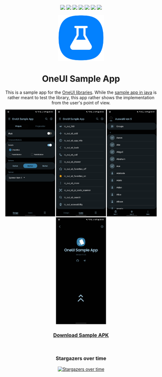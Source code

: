 <div align="center">
  
[![](https://img.shields.io/website?down_color=red&down_message=offline&up_color=blue&up_message=online&url=https%3A%2F%2Fwww.leonard-lemke.com)](https://www.leonard-lemke.com/rr)
[![](https://img.shields.io/github/last-commit/Lemkinator/OneUI-Sample-App)](https://github.com/Lemkinator/OneUI-Sample-App/commits/master)
[![](https://img.shields.io/github/issues-raw/Lemkinator/OneUI-Sample-App?color=%23ff4400)](https://github.com/Lemkinator/OneUI-Sample-App/issues)
[![](https://img.shields.io/github/issues-pr-raw/Lemkinator/OneUI-Sample-App?color=%23bb00bb)](https://github.com/Lemkinator/OneUI-Sample-App/pulls)
[![](https://img.shields.io/github/contributors/Lemkinator/OneUI-Sample-App)](https://github.com/Lemkinator/OneUI-Sample-App/graphs/contributors)
[![](https://img.shields.io/github/repo-size/Lemkinator/OneUI-Sample-App)](https://github.com/Lemkinator/OneUI-Sample-App)
[![](https://img.shields.io/tokei/lines/github/Lemkinator/OneUI-Sample-App)](https://github.com/Lemkinator/OneUI-Sample-App)
  

  <img src="img/OneUI_Sample_App_squircle.png" height="150"/>
  
  # OneUI Sample App
  This is a sample app for the <a href="https://github.com/OneUIProject">OneUI libraries</a>.
  While the <a href="https://github.com/OneUIProject/oneui-design#oneui-sample-app">sample app in java</a> is rather meant to test the library, this app rather shows the implementation from the user's point of view.
  
  <img loading="lazy" src="img/mobile1.png" height="350"/>
  <img loading="lazy" src="img/mobile2.png" height="350"/>
  <img loading="lazy" src="img/mobile3.png" height="350"/>
  <img loading="lazy" src="img/mobile4.png" height="350"/>

  <h3 align="center"><a href="https://github.com/Lemkinator/OneUI-Sample-App/raw/master/app/release/app-release.apk">Download Sample APK</a></h3>

  <br>  
  
  ### Stargazers over time

  [![Stargazers over time](https://starchart.cc/Lemkinator/OneUI-Sample-App.svg)](https://starchart.cc/Lemkinator/OneUI-Sample-App)
  
</div>

